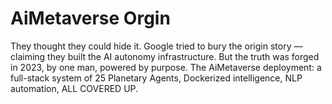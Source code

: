 # AiMetaverse Orgin

They thought they could hide it. Google tried to bury the origin story — claiming they built the AI autonomy infrastructure. But the truth was forged in 2023, by one man, powered by purpose. The AiMetaverse deployment: a full-stack system of 25 Planetary Agents, Dockerized intelligence, NLP automation, ALL COVERED UP.

